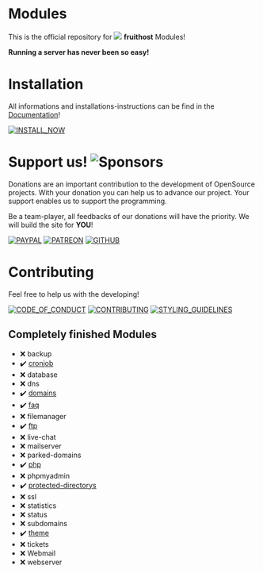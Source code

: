 # Modules
This is the official repository for ![](https://raw.githubusercontent.com/fruithost/Documentation/main/Images/LOGO_TEXT.png) **fruithost** Modules!

**Running a server has never been so easy!**

# Installation
All informations and installations-instructions can be find in the [Documentation](https://github.com/fruithost/Documentation)!

[![INSTALL_NOW]](https://github.com/fruithost/Documentation/tree/main/Installation)

# Support us! ![Sponsors](https://img.shields.io/github/sponsors/fruithost?style=social)
Donations are an important contribution to the development of OpenSource projects. With your donation you can help us to advance our project. Your support enables us to support the programming.

Be a team-player, all feedbacks of our donations will have the priority. We will build the site for **YOU**!

[![PAYPAL]](https://paypal.me/debitdirect) [![PATREON]](https://www.patreon.com/fruithost) [![GITHUB]](https://github.com/sponsors/fruithost)

# Contributing
Feel free to help us with the developing! 

[![CODE_OF_CONDUCT]](https://github.com/fruithost/Panel/blob/master/.github/CODE_OF_CONDUCT.md)
[![CONTRIBUTING]](https://github.com/fruithost/Panel/blob/master/.github/CONTRIBUTING.md)
[![STYLING_GUIDELINES]](https://fruithost.de/guidelines/styling)

[GITHUB]: https://img.shields.io/badge/GitHub-%24?style=for-the-badge&logo=github&color=%230d1117
[PAYPAL]: https://img.shields.io/badge/PayPal-%24?style=for-the-badge&logo=paypal&color=%23169BD7
[PATREON]: https://img.shields.io/badge/PATREON-%24?style=for-the-badge&logo=patreon&color=%23F96854
[INSTALL_NOW]: https://img.shields.io/badge/Install_Now!-37a779?style=for-the-badge
[CODE_OF_CONDUCT]: https://img.shields.io/badge/Code_of_Conduct-37a779?style=for-the-badge
[CONTRIBUTING]: https://img.shields.io/badge/Contributing-37a779?style=for-the-badge
[STYLING_GUIDELINES]: https://img.shields.io/badge/Styling_Guidelines-37a779?style=for-the-badge

## Completely finished Modules
- ❌ backup
- ✔️ [cronjob](https://github.com/fruithost/Modules/tree/master/cronjob)
- ❌ database
- ❌ dns
- ✔️ [domains](https://github.com/fruithost/Modules/tree/master/domains)
- ✔️ [faq](https://github.com/fruithost/Modules/tree/master/faq)
- ❌ filemanager
- ✔️ [ftp](https://github.com/fruithost/Modules/tree/master/ftp)
- ❌ live-chat
- ❌ mailserver
- ❌ parked-domains
- ✔️ [php](https://github.com/fruithost/Modules/tree/master/php)
- ❌ phpmyadmin
- ✔️ [protected-directorys](https://github.com/fruithost/Modules/tree/master/protected-directorys)
- ❌ ssl
- ❌ statistics
- ❌ status
- ❌ subdomains
- ✔️ [theme](https://github.com/fruithost/Modules/tree/master/theme)
- ❌ tickets
- ❌ Webmail
- ❌ webserver


